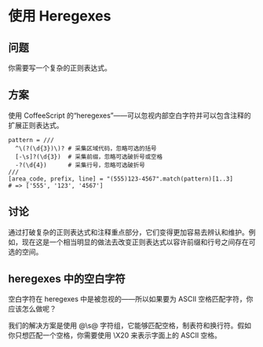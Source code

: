# 使用 Heregexes

## 问题

你需要写一个复杂的正则表达式。

## 方案

使用 CoffeeScript 的“heregexes”——可以忽视内部空白字符并可以包含注释的扩展正则表达式。

```
pattern = ///
  ^\(?(\d{3})\)? # 采集区域代码，忽略可选的括号
  [-\s]?(\d{3})  # 采集前缀，忽略可选破折号或空格
  -?(\d{4})      # 采集行号，忽略可选破折号
///
[area_code, prefix, line] = "(555)123-4567".match(pattern)[1..3]
# => ['555', '123', '4567']
```

## 讨论
 
通过打破复杂的正则表达式和注释重点部分，它们变得更加容易去辨认和维护。例如，现在这是一个相当明显的做法去改变正则表达式以容许前缀和行号之间存在可选的空间。

## heregexes 中的空白字符

空白字符在 heregexes 中是被忽视的——所以如果要为 ASCII 空格匹配字符，你应该怎么做呢？

我们的解决方案是使用 @\s@ 字符组，它能够匹配空格，制表符和换行符。假如你只想匹配一个空格，你需要使用 \X20 来表示字面上的 ASCII 空格。

